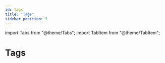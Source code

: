 ```yaml
---
id: tags
title: "Tags"
sidebar_position: 3
---
```


import Tabs from "@theme/Tabs";
import TabItem from "@theme/TabItem";

# Tags